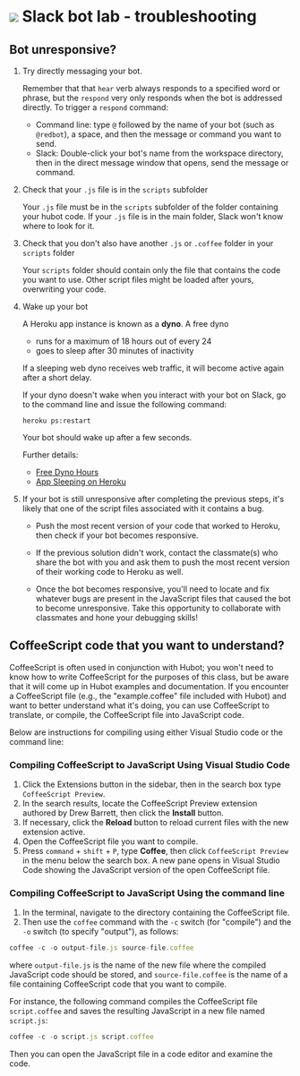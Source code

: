 # ![](https://ga-dash.s3.amazonaws.com/production/assets/logo-9f88ae6c9c3871690e33280fcf557f33.png) Slack bot lab - troubleshooting

## Bot unresponsive?

1. Try directly messaging your bot. 

    Remember that that `hear` verb always responds to a specified word or phrase, but the `respond` very only responds when the bot is addressed directly. To trigger a `respond` command:

    * Command line: type `@` followed by the name of your bot (such as `@redbot`), a space, and then the message or command you want to send.
    * Slack: Double-click your bot's name from the workspace directory, then in the direct message window that opens, send the message or command.

2. Check that your `.js` file is in the `scripts` subfolder

    Your `.js` file must be in the `scripts` subfolder of the folder containing your hubot code. If your `.js` file is in the main folder, Slack won't know where to look for it.

3. Check that you don't also have another `.js` or `.coffee` folder in your `scripts` folder

    Your `scripts` folder should contain only the file that contains the code you want to use. Other script files might be loaded after yours, overwriting your code.

4. Wake up your bot

    A Heroku app instance is known as a __dyno__. A free dyno 
    * runs for a maximum of 18 hours out of every 24
    * goes to sleep after 30 minutes of inactivity

    If a sleeping web dyno receives web traffic, it will become active again after a short delay.

    If your dyno doesn't wake when you interact with your bot on Slack, go to the command line and issue the following command:

    `heroku ps:restart`

    Your bot should wake up after a few seconds.

    Further details:
    * [Free Dyno Hours](https://devcenter.heroku.com/articles/free-dyno-hours)
    * [App Sleeping on Heroku](https://blog.heroku.com/app_sleeping_on_heroku)

5. If your bot is still unresponsive after completing the previous steps, it's likely that one of the script files associated with it contains a bug. 

    * Push the most recent version of your code that worked to Heroku, then check if your bot becomes responsive.

    * If the previous solution didn't work, contact the classmate(s) who share the bot with you and ask them to push the most recent version of their working code to Heroku as well.

    * Once the bot becomes responsive, you'll need to locate and fix whatever bugs are present in the JavaScript files that caused the bot to become unresponsive. Take this opportunity to collaborate with classmates and hone your debugging skills!

## CoffeeScript code that you want to understand?

  CoffeeScript is often used in conjunction with Hubot; you won't need to know how to write CoffeeScript for the purposes of this class, but be aware that it will come up in Hubot examples and documentation. If you encounter a CoffeeScript file (e.g., the "example.coffee" file included with Hubot) and want to better understand what it's doing, you can use CoffeeScript to translate, or compile, the CoffeeScript 
  file into JavaScript code. 

  Below are instructions for compiling using either Visual Studio code or the command line:

### Compiling CoffeeScript to JavaScript Using Visual Studio Code

1. Click the Extensions button in the sidebar, then in the search box type `CoffeeScript Preview`.
1. In the search results, locate the CoffeeScript Preview extension authored by Drew Barrett, then click the __Install__ button.
1. If necessary, click the __Reload__ button to reload current files with the new extension active.
1. Open the CoffeeScript file you want to compile.
1. Press `command` + `shift` + `P`, type __Coffee__, then click `CoffeeScript Preview` in the menu below the search box. A new pane opens in Visual Studio Code showing the JavaScript version of the open CoffeeScript file.

### Compiling CoffeeScript to JavaScript Using the command line

  1. In the terminal, navigate to the directory containing the CoffeeScript file. 
  2. Then use the `coffee` command with the `-c` switch (for "compile") and the `-o` switch (to specify "output"), as follows:

  ```js
  coffee -c -o output-file.js source-file.coffee
  ```
  where `output-file.js` is the name of the new file where the compiled JavaScript code should be stored, and `source-file.coffee` is the name of a file containing CoffeeScript code that you want to compile.

  For instance, the following command compiles the CoffeeScript file `script.coffee` and saves the resulting JavaScript in a new file named `script.js`:

  ```js
  coffee -c -o script.js script.coffee
  ```

  Then you can open the JavaScript file in a code editor and examine the code.